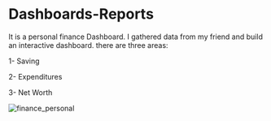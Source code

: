# Dashboards-Reports
It is a personal finance Dashboard. I gathered data from my friend and build an interactive dashboard. 
there are three areas:

1- Saving

2- Expenditures

3- Net Worth

![finance_personal](https://user-images.githubusercontent.com/63038856/167071259-75ab770e-d29d-4779-8f77-72ec6c719739.JPG)
